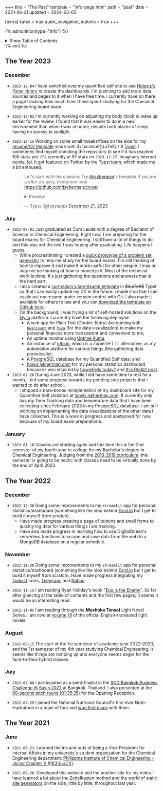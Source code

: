 +++
title = "The Past"
template = "info-page.html"
path = "past"
date = 2021-06-21
updated = 2024-06-05 

[extra]
katex = true
quick_navigation_buttons = true
+++

{% admonition(type="info") %}

<details><summary>Show Table of Contents</summary><!-- toc --></details>
{% end %}

<!-- ## The Year 2024 -->

## The Year 2023

### December


+ `2023-12-04` I have switched over my quantified self site to use [Holoviz's Panel library](https://panel.holoviz.org) to create the dashboards. I'm planning to add more data sources and pages to it when I have free time. I currently have on there a page tracking how much time I have spent studying for the Chemical Engineering board exam.

+ `2023-12-05` I'm currently working on adjusting my body clock to wake up earlier for the review. I found that it was easier to do in a new environment than when I was at home, despite both places of sleep having no access to sunlight.

+ `2023-12-15` Working on some small tweaks/fixes on the side for my [résumé/CV template](https://github.com/jskherman/cv.typ) made with $\ \xcancel{\LaTeX} \ $ [Typst](https://typst.app). I sometimes find myself checking the repository to see if it has reached 100 stars yet. It's currently at 97 stars on `2023-12-27`. Imaginary internet points, lol. It got featured on Twitter by the [Typst team](https://twitter.com/typstapp), which made me a bit enthused.
  > Let's start with the classics: Try [@jskherman](https://twitter.com/jskherman?ref_src=twsrc%5Etfw)'s template if you are a after a classy, evergreen look <https://github.com/jskherman/cv.typ>
  >
  > <details><summary>Preview</summary>{{ image_toggler(default_src="https://github.com/jskherman/imprecv/raw/main/assets/thumbnail.1.png", toggled_src="https://github.com/jskherman/imprecv/raw/main/assets/thumbnail.2.png", default_alt="Page 1 Template Preview", toggled_alt="Page 2 Template Preview") }}</details>
  >
  > &mdash; Typst (@typstapp) [December 21, 2023](https://twitter.com/typstapp/status/1737806834000441835?ref_src=twsrc%5Etfw)


### July

+ `2023-07-01` Just graduated as Cum Laude with a degree of Bachelor of Science in Chemical Engineering. Right now, I am preparing for the board exams for Chemical Engineering. I still have a lot of things to do and this was not the rest I was hoping after graduating. Life happens I guess.
  + While procrastinating I created a [quick prototype of a problem set generator](https://github.com/jskherman/che-pset) to help me study for the board exams. I'm still thinking of how to improve it and make it more useful for other people. I may or may not be thinking of how to monetize it. Most of the technical work is done, it's just gathering the questions and answers that is the hard part.
  + I also created a [curriculum vitae/résumé template](https://go.jskherman.com/cv) in ~~$\LaTeX$~~ Typst so that I can easily update my CV in the future. I made it so that I can easily put my resume under version control with Git. I also made it available for others to use and you can [download the template on GitHub here](https://github.com/jskherman/cv.typ).
  + On the background, I was trying a lot of self-hosted solutions on the [Fly.io](https://fly.io) platform. I currently have the following deployed:
    + A web app for Plain Text (Double-Entry) Accounting with [`beancount`](https://beancount.github.io/) and [`fava`](https://beancount.github.io/fava/) (for the data visualization) to make my personal finances more transparent and convenient to me;
    + An uptime monitor using [Uptime Kuma](https://github.com/louislam/uptime-kuma);
    + An instance of [n8n.io](https://n8n.io/), which is a Zapier/IFTTT alternative, as my automation platform for various things (like gathering data periodically);
    + A [PostgreSQL](https://postgresql.org/) database for my Quantified Self data; and
    + [howis.jskherman.com](https://howis.jskherman.com/) for my personal statistics dashboard because I was inspired by [howisFelix.today?](https://howisfelix.today/) and [this Reddit post](https://www.reddit.com/r/dataisbeautiful/comments/101hvnv/oc_i_tracked_every_hour_of_my_life_for_5_years/).
+ `2023-07-26` During June 2023, while I did have some time to rest for a month, I did some progress towards my pending side projects that I wanted to do after school.
  + I shipped a bare-bones reimplentation of my dashboard site for my Quantified Self statistics at [howis.jskherman.com](https://howis.jskherman.com). It currently only has my Time Tracking data and temperature data that I have been collecting since February 2023 in my PostgreSQL database. I am still working on implementing the data visualizations of the other data I have collected. This is a work in progress and postponed for now because of my board exam preparations.

### January

+ `2023-01-16` Classes are starting again and this time this is the 2nd semester of my fourth year in college for my Bachelor's degree in Chemical Engineering. Judging from the [2018-2019 curriculum](https://buchemengg.wixsite.com/buchedept/downloads), this semester is going to be hectic with classes need to be virtually done by the end of April 2023.

## The Year 2022

### December

+ `2022-12-28` Doing some improvements to my `streamlit` app for personal statistics/dashboard (something like the idea behind [Exist.io](https://exist.io/) but I get to build it myself from scratch).
  + Have made progress creating a page of buttons and small forms to quickly log data for various things I am tracking.
  + Have also made progress in learning how to use DigitalOcean's serverless functions to scrape and save data from the web to a MongoDB database on a regular schedule.

### November

+ `2022-11-28` Doing some improvements to my `streamlit` app for personal statistics/dashboard (something like the idea behind [Exist.io](https://exist.io/) but I get to build it myself from scratch). Have made progress integrating my [Todoist](https://todoist.com) tasks, [Telegram](https://telegram.org/), and [Notion](https://www.notion.so/).

+ `2022-11-15` I am reading Ryan Holiday's book "[Ego is the Enemy](https://g.co/kgs/dv44rZ)". So far after glancing at the table of contents and the first few pages, it seems it would be an interesting read.

+ `2022-11-05` I am reading through the **Mushoku Tensei** Light Novel Series. I am now at [volume 19](https://g.co/kgs/SS4fm1) of the official English-translated light novels.

### August

+ `2022-08-15` The start of the 1st semester of academic year 2022–2023, and the 1st semester of my 4th year studying Chemical Engineering. It seems like things are ramping up and everyone seems eager for the face-to-face hybrid classes.

### July

+ `2022-07-08` I participated as a semi-finalist in the [SCG Bangkok Business Challenge @ Sasin 2022](https://bbc.sasin.edu/2022) at Bangkok, Thailand. I also presented at the [60-second pitch round (01:35:35)](https://www.facebook.com/bangkokbusinesschallenge/videos/435526435096048) for the Opening Reception.

+ `2022-07-29` I joined the National Nutrional Council's first ever Nutri-Hackathon in a team of four and [won first place](https://www.facebook.com/photo.php?fbid=426822102808547) with them.

## The Year 2021

### June

+ `2021-06-21`: Learned the ins and outs of being a Vice President for Internal Affairs in my university's student organization for the Chemical Engineering department: [Philippine Institute of Chemical Engineering - Junior Chapter V (PIChE-JCV)](https://www.facebook.com/PIChEJCV/).

+ `2021-06-26`: Developed this website and the another site for my notes. I have learned a lot about the [Zettelkasten method](https://zettelkasten.de/) and the world of [static site generators](https://jamstack.org/generators/) on the side, little by little, throughout last year.
